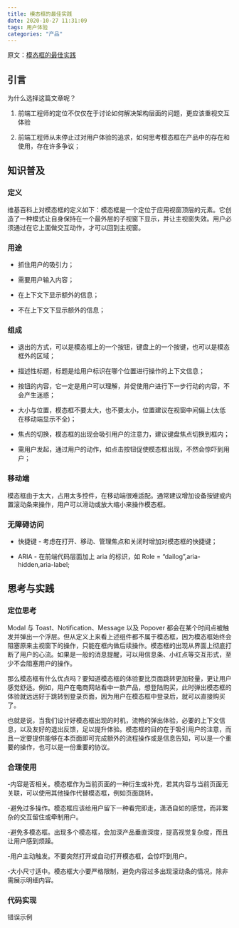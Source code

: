 ```yaml
---
title: 模态框的最佳实践
date: 2020-10-27 11:31:09
tags: 用户体验
categories: "产品"
---
```


原文：[模态框的最佳实践](http://www.jerrychane.com/user-experience/3.html)

## 引言

为什么选择这篇文章呢？

1. 前端工程师的定位不仅仅在于讨论如何解决架构层面的问题，更应该重视交互体验

2. 前端工程师从未停止过对用户体验的追求，如何思考模态框在产品中的存在和使用，存在许多争议；

## 知识普及

### 定义

维基百科上对模态框的定义如下：模态框是一个定位于应用视窗顶层的元素。它创造了一种模式让自身保持在一个最外层的子视窗下显示，并让主视窗失效。用户必须通过在它上面做交互动作，才可以回到主视窗。

### 用途

- 抓住用户的吸引力；

- 需要用户输入内容；

- 在上下文下显示额外的信息；

- 不在上下文下显示额外的信息；

### 组成

- 退出的方式，可以是模态框上的一个按钮，键盘上的一个按键，也可以是模态框外的区域；

- 描述性标题，标题是给用户标识在哪个位置进行操作的上下文信息；

- 按钮的内容，它一定是用户可以理解，并促使用户进行下一步行动的内容，不会产生迷惑；

- 大小与位置，模态框不要太大，也不要太小，位置建议在视窗中间偏上(太低在移动端显示不全)；

- 焦点的切换，模态框的出现会吸引用户的注意力，建议键盘焦点切换到框内；

- 需用户发起，通过用户的动作，如点击按钮促使模态框出现，不然会惊吓到用户；

### 移动端

模态框由于太大，占用太多控件，在移动端很难适配。通常建议增加设备按键或内置滚动条来操作，用户可以滑动或放大缩小来操作模态框。

### 无障碍访问

- 快捷键 - 考虑在打开、移动、管理焦点和关闭时增加对模态框的快捷键；

- ARIA - 在前端代码层面加上 aria 的标识，如 Role = “dailog”,aria-hidden,aria-label;

## 思考与实践

### 定位思考

Modal 与 Toast、Notification、Message 以及 Popover 都会在某个时间点被触发并弹出一个浮层。但从定义上来看上述组件都不属于模态框，因为模态框始终会阻塞原来主视窗下的操作，只能在框内做后续操作。模态框的出现从界面上彻底打断了用户的心流。如果是一般的消息提醒，可以用信息条、小红点等交互形式，至少不会阻塞用户的操作。

那么模态框有什么优点吗？要知道模态框的体验要比页面跳转更加轻量，更让用户感觉舒适。例如，用户在电商网站看中一款产品，想登陆购买，此时弹出模态框的体验就远远好于跳转到登录页面，因为用户在模态框中登录后，就可以直接购买了。

也就是说，当我们设计好模态框出现的时机，流畅的弹出体验，必要的上下文信息，以及友好的退出反馈，足以提升体验。模态框的目的在于吸引用户的注意，而且一定要提供能够在本页面即可完成额外的流程操作或是信息告知，可以是一个重要的操作，也可以是一份重要的协议。

### 合理使用

-内容是否相关。模态框作为当前页面的一种衍生或补充，若其内容与当前页面无关联，可以使用其他操作代替模态框，例如页面跳转。

-避免过多操作。模态框应该给用户留下一种看完即走，潇洒自如的感觉，而非繁杂的交互留住或牵制用户。

-避免多模态框。出现多个模态框，会加深产品垂直深度，提高视觉复杂度，而且让用户感到烦躁。

-用户主动触发。不要突然打开或自动打开模态框，会惊吓到用户。

-大小尺寸适中。模态框大小要严格限制，避免内容过多出现滚动条的情况，除非需展示明细内容。

### 代码实现

错误示例
